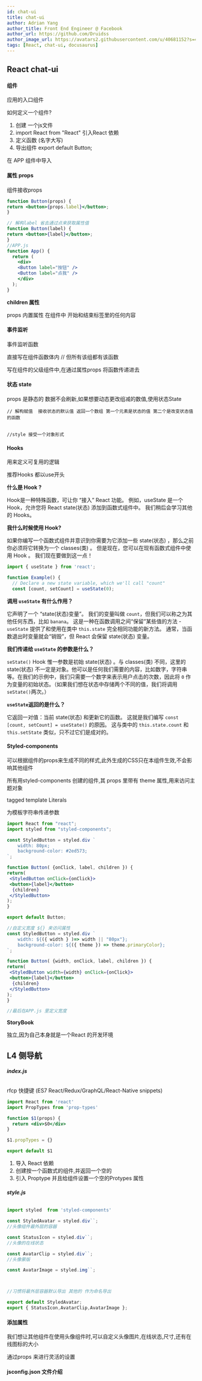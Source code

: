 ```yaml
---
id: chat-ui
title: chat-ui
author: Adrian Yang
author_title: Front End Engineer @ Facebook
author_url: https://github.com/Druidss
author_image_url: https://avatars2.githubusercontent.com/u/40681152?s=460&u=e324c1f3465c768888c1fcf798b5f5eb1be9d60d&v=4
tags: [React, chat-ui, docusaurus]
---
```


## React chat-ui

#### 组件

<APP /> 应用的入口组件

如何定义一个组件?

1. 创建 一个js文件
2. import React from "React"  引入React 依赖
3. 定义函数 (名字大写)
4. 导出组件 export default Button;

在 APP 组件中导入





#### **属性 props**

组件接收props

```jsx
function Button(props) {
return <button>{props.label}</button>;
}

// 解构label 省去通过点来获取属性值
function Button(label) {
return <button>{label}</button>;
}
//APP.js
function App() {
  return (
    <div> 
    <Button label="按钮" /> 
    <Button label="点我" /> 
    </div> 
  );
}
```

**children 属性** 

props 内置属性 在组件中 开始和结束标签里的任何内容



#### **事件监听**

事件监听函数

直接写在组件函数体内 // 但所有该组都有该函数

写在组件的父级组件中,在通过属性props 将函数传递进去



#### **状态 state**

props 是静态的 数据不会刷新,如果想要动态更改组减的数值,使用状态State

```
// 解构赋值  接收状态的默认值 返回一个数组 第一个元素是状态的值 第二个是改变状态值的函数


//style 接受一个对象形式
```

#### **Hooks**

用来定义可复用的逻辑

推荐Hooks 都以use开头

**什么是 Hook ?** 

Hook是一种特殊函数，可让你 “接入” React 功能。 例如，useState 是一个 Hook，允许您将 React state(状态) 添加到函数式组件中。 我们稍后会学习其他的 Hooks。

**我什么时候使用 Hook?** 

如果你编写一个函数式组件并意识到你需要为它添加一些 state(状态) ，那么之前你必须将它转换为一个 classes(类) 。 但是现在，您可以在现有函数式组件中使用 Hook 。 我们现在要做到这一点！



```jsx
import { useState } from 'react';

function Example() {
  // Declare a new state variable, which we'll call "count"
  const [count, setCount] = useState(0);
```

**调用 `useState` 有什么作用？** 

它声明了一个 “state(状态)变量”。 我们的变量叫做 `count`，但我们可以称之为其他任何东西，比如 `banana`。 这是一种在函数调用之间“保留”某些值的方法 - `useState` 提供了和使用在类中 `this.state` 完全相同功能的新方法。 通常，当函数退出时变量就会“销毁”，但 React 会保留 state(状态) 变量。

**我们传递给 `useState` 的参数是什么？**

 `seState()` Hook 惟一参数是初始 state(状态) 。与 classes(类) 不同，这里的 state(状态) 不一定是对象。他可以是任何我们需要的内容，比如数字，字符串等。在我们的示例中，我们只需要一个数字来表示用户点击的次数，因此将 `0` 作为变量的初始状态。（如果我们想在状态中存储两个不同的值，我们将调用 `seState()`两次。）

**`useState`返回的是什么？** 

它返回一对值：当前 state(状态) 和更新它的函数。 这就是我们编写 `const [count, setCount] = useState()` 的原因。 这与类中的 `this.state.count` 和 `this.setState` 类似，只不过它们是成对的。





#### **Styled-components**

可以根据组件的props来生成不同的样式,此外生成的CSS只在本组件生效,不会影响其他组件

所有用styled-components 创建的组件,其 props 里带有 theme 属性,用来访问主题对象

tagged template Literals  

为模板字符串传递参数

```jsx
import React from "react";
import styled from "styled-components";

const StyledButton = styled.div `
    width: 80px;
    background-color: #2ed573;
`;

function Button( {onClick, label, children }) {
return(
 <StyledButton onClick={onClick}>
 <button>{label}</button>
  {children}
 </StyledButton>
);
}

export default Button;

//自定义宽度 ${} 来访问属性
const StyledButton = styled.div `
    width: ${({ width } )=> width || "80px"};
    background-color: ${({ theme }) => theme.primaryColor};
`;

function Button( {width, onClick, label, children }) {
return(
 <StyledButton width={width} onClick={onClick}>
 <button>{label}</button>
  {children}
 </StyledButton>
);
}

//最后在APP.js 里定义宽度
```

**StoryBook**

独立,因为自己本身就是一个React 的开发环境





## L4  侧导航

###### **index.js**	

rfcp 快捷键 (ES7 React/Redux/GraphQL/React-Native snippets)

```jsx
import React from 'react'
import PropTypes from 'prop-types'

function $1(props) {
  return <div>$0</div>
}

$1.propTypes = {}

export default $1
```



1. 导入 React 依赖 
2. 创建按一个函数式的组件,并返回一个空的<div>
3. 引入 Proptype 并且给组件设置一个空的Protypes 属性

###### **style.js**

```jsx
import styled  from 'styled-components'

const StyledAvatar = styled.div``;
//头像组件最外层的容器

const StatusIcon = styled.div``;
//头像的在线状态

const AvatarClip = styled.div``;
//头像蒙版

const AvatarImage = styled.img``;



//习惯将最外层容器默认导出 其他的 作为命名导出

export default StyledAvatar;
export { StatusIcon,AvatarClip,AvatarImage };
```



#### 添加属性

我们想让其他组件在使用头像组件时,可以自定义头像图片,在线状态,尺寸,还有在线图标的大小

通过props 来进行灵活的设置



#### **jsconfig.json 文件介绍**



